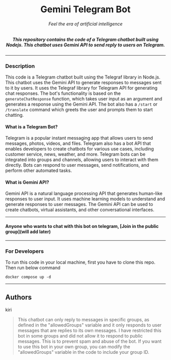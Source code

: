<h1 align="center">Gemini Telegram Bot</h1>
<h6 align="center">Feel the era of artificial intelligence</h6>

<h5 align="center">This repository contains the code of a Telegram chatbot built using Nodejs. This chatbot uses Gemini API to send reply to users on Telegram.</h5>

---

### Description

This code is a Telegram chatbot built using the Telegraf library in Node.js. This chatbot uses the Gemini API to generate responses to messages sent to it by users. It uses the Telegraf library for Telegram API for generating chat responses. The bot's functionality is based on the `generateChatResponse` function, which takes user input as an argument and generates a response using the Gemini API. The bot also has a `/start` or `/translate` command which greets the user and prompts them to start chatting.

#### What is a Telegram Bot?

Telegram is a popular instant messaging app that allows users to send messages, photos, videos, and files. Telegram also has a bot API that enables developers to create chatbots for various use cases, including customer service, news, weather, and more. Telegram bots can be integrated into groups and channels, allowing users to interact with them directly. Bots can respond to user messages, send notifications, and perform other automated tasks.

#### What is Gemini API?

Gemini API is a natural language processing API that generates human-like responses to user input. It uses machine learning models to understand and generate responses to user messages. The Gemini API can be used to create chatbots, virtual assistants, and other conversational interfaces.

---

#### Anyone who wants to chat with this bot on telegram, [Join in the public group](will add later)

---

### For Developers

To run this code in your local machine, first you have to clone this repo. Then run below command

```shell
docker compose up -d
```

---

## Authors
kiri


> This chatbot can only reply to messages in specific groups, as defined in the "allowedGroups" variable and it only responds to user messages that are replies to its own messages. I have restricted this bot in some groups and did not allow it to respond to public messages. This is to prevent spam and abuse of the bot. If you want to use this bot in your own group, you can modify the "allowedGroups" variable in the code to include your group ID.
